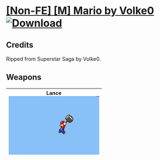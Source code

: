 # [\[Non-FE\] \[M\] Mario by Volke0](./) [![Download](https://img.shields.io/badge/Download-%5BNon--FE%5D%20%5BM%5D%20Mario%20by%20Volke0-red)](https://minhaskamal.github.io/DownGit/#/home?url=https://github.com/Klokinator/FE-Repo/tree/main/Battle%20Animations/Bards,%20Dancers,%20Suppliers,%20Misc/%5BNon-FE%5D%20%5BM%5D%20Mario%20by%20Volke0)
## Credits

Ripped from Superstar Saga by Volke0.

## Weapons

| <b>Lance</b><br/><img alt="Lance animation" src="./2.%20Lance%20(Hammer)/Lance.gif"/> |
| :---: |
